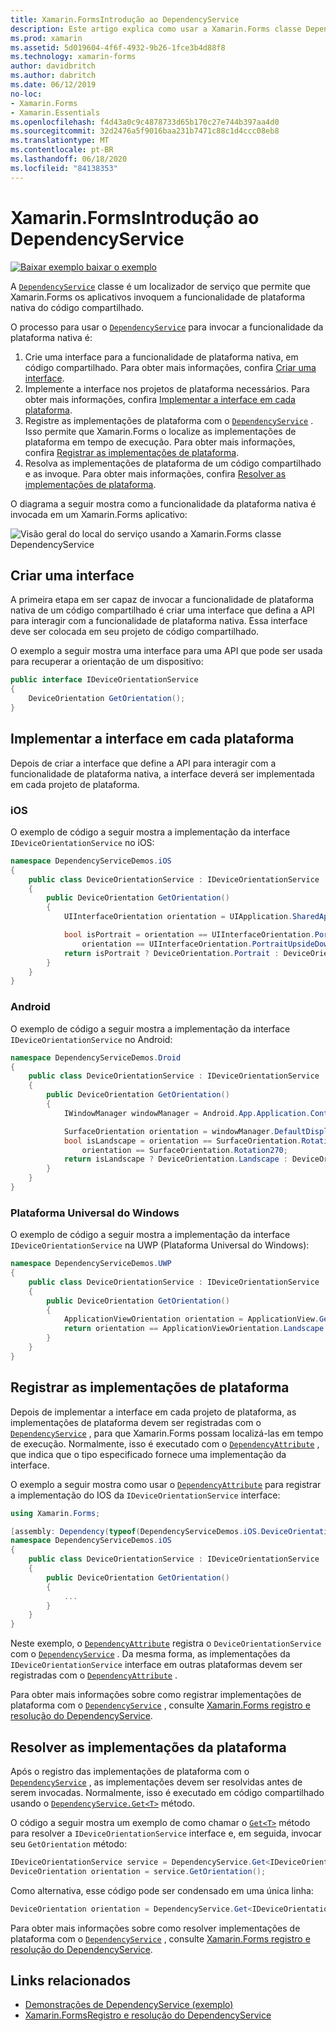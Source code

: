 ```yaml
---
title: Xamarin.FormsIntrodução ao DependencyService
description: Este artigo explica como usar a Xamarin.Forms classe DependencyService para invocar a funcionalidade da plataforma nativa.
ms.prod: xamarin
ms.assetid: 5d019604-4f6f-4932-9b26-1fce3b4d88f8
ms.technology: xamarin-forms
author: davidbritch
ms.author: dabritch
ms.date: 06/12/2019
no-loc:
- Xamarin.Forms
- Xamarin.Essentials
ms.openlocfilehash: f4d43a0c9c4878733d65b170c27e744b397aa4d0
ms.sourcegitcommit: 32d2476a5f9016baa231b7471c88c1d4ccc08eb8
ms.translationtype: MT
ms.contentlocale: pt-BR
ms.lasthandoff: 06/18/2020
ms.locfileid: "84138353"
---
```

# <a name="xamarinforms-dependencyservice-introduction"></a>Xamarin.FormsIntrodução ao DependencyService

[![Baixar exemplo ](~/media/shared/download.png) baixar o exemplo](https://docs.microsoft.com/samples/xamarin/xamarin-forms-samples/dependencyservice/)

A [`DependencyService`](xref:Xamarin.Forms.DependencyService) classe é um localizador de serviço que permite que Xamarin.Forms os aplicativos invoquem a funcionalidade de plataforma nativa do código compartilhado.

O processo para usar o [`DependencyService`](xref:Xamarin.Forms.DependencyService) para invocar a funcionalidade da plataforma nativa é:

1. Crie uma interface para a funcionalidade de plataforma nativa, em código compartilhado. Para obter mais informações, confira [Criar uma interface](#create-an-interface).
1. Implemente a interface nos projetos de plataforma necessários. Para obter mais informações, confira [Implementar a interface em cada plataforma](#implement-the-interface-on-each-platform).
1. Registre as implementações de plataforma com o [`DependencyService`](xref:Xamarin.Forms.DependencyService) . Isso permite que Xamarin.Forms o localize as implementações de plataforma em tempo de execução. Para obter mais informações, confira [Registrar as implementações de plataforma](#register-the-platform-implementations).
1. Resolva as implementações de plataforma de um código compartilhado e as invoque. Para obter mais informações, confira [Resolver as implementações de plataforma](#resolve-the-platform-implementations).

O diagrama a seguir mostra como a funcionalidade da plataforma nativa é invocada em um Xamarin.Forms aplicativo:

![Visão geral do local do serviço usando a Xamarin.Forms classe DependencyService](introduction-images/dependency-service.png "Local do serviço DependencyService")

## <a name="create-an-interface"></a>Criar uma interface

A primeira etapa em ser capaz de invocar a funcionalidade de plataforma nativa de um código compartilhado é criar uma interface que defina a API para interagir com a funcionalidade de plataforma nativa. Essa interface deve ser colocada em seu projeto de código compartilhado.

O exemplo a seguir mostra uma interface para uma API que pode ser usada para recuperar a orientação de um dispositivo:

```csharp
public interface IDeviceOrientationService
{
    DeviceOrientation GetOrientation();
}
```

## <a name="implement-the-interface-on-each-platform"></a>Implementar a interface em cada plataforma

Depois de criar a interface que define a API para interagir com a funcionalidade de plataforma nativa, a interface deverá ser implementada em cada projeto de plataforma.

### <a name="ios"></a>iOS

O exemplo de código a seguir mostra a implementação da interface `IDeviceOrientationService` no iOS:

```csharp
namespace DependencyServiceDemos.iOS
{
    public class DeviceOrientationService : IDeviceOrientationService
    {
        public DeviceOrientation GetOrientation()
        {
            UIInterfaceOrientation orientation = UIApplication.SharedApplication.StatusBarOrientation;

            bool isPortrait = orientation == UIInterfaceOrientation.Portrait ||
                orientation == UIInterfaceOrientation.PortraitUpsideDown;
            return isPortrait ? DeviceOrientation.Portrait : DeviceOrientation.Landscape;
        }
    }
}
```

### <a name="android"></a>Android

O exemplo de código a seguir mostra a implementação da interface `IDeviceOrientationService` no Android:

```csharp
namespace DependencyServiceDemos.Droid
{
    public class DeviceOrientationService : IDeviceOrientationService
    {
        public DeviceOrientation GetOrientation()
        {
            IWindowManager windowManager = Android.App.Application.Context.GetSystemService(Context.WindowService).JavaCast<IWindowManager>();

            SurfaceOrientation orientation = windowManager.DefaultDisplay.Rotation;
            bool isLandscape = orientation == SurfaceOrientation.Rotation90 ||
                orientation == SurfaceOrientation.Rotation270;
            return isLandscape ? DeviceOrientation.Landscape : DeviceOrientation.Portrait;
        }
    }
}
```

### <a name="universal-windows-platform"></a>Plataforma Universal do Windows

O exemplo de código a seguir mostra a implementação da interface `IDeviceOrientationService` na UWP (Plataforma Universal do Windows):

```csharp
namespace DependencyServiceDemos.UWP
{
    public class DeviceOrientationService : IDeviceOrientationService
    {
        public DeviceOrientation GetOrientation()
        {
            ApplicationViewOrientation orientation = ApplicationView.GetForCurrentView().Orientation;
            return orientation == ApplicationViewOrientation.Landscape ? DeviceOrientation.Landscape : DeviceOrientation.Portrait;
        }
    }
}
```

## <a name="register-the-platform-implementations"></a>Registrar as implementações de plataforma

Depois de implementar a interface em cada projeto de plataforma, as implementações de plataforma devem ser registradas com o [`DependencyService`](xref:Xamarin.Forms.DependencyService) , para que Xamarin.Forms possam localizá-las em tempo de execução. Normalmente, isso é executado com o [`DependencyAttribute`](xref:Xamarin.Forms.DependencyAttribute) , que indica que o tipo especificado fornece uma implementação da interface.

O exemplo a seguir mostra como usar o [`DependencyAttribute`](xref:Xamarin.Forms.DependencyAttribute) para registrar a implementação do IOS da `IDeviceOrientationService` interface:

```csharp
using Xamarin.Forms;

[assembly: Dependency(typeof(DependencyServiceDemos.iOS.DeviceOrientationService))]
namespace DependencyServiceDemos.iOS
{
    public class DeviceOrientationService : IDeviceOrientationService
    {
        public DeviceOrientation GetOrientation()
        {
            ...
        }
    }
}
```

Neste exemplo, o [`DependencyAttribute`](xref:Xamarin.Forms.DependencyAttribute) registra o `DeviceOrientationService` com o [`DependencyService`](xref:Xamarin.Forms.DependencyService) . Da mesma forma, as implementações da `IDeviceOrientationService` interface em outras plataformas devem ser registradas com o [`DependencyAttribute`](xref:Xamarin.Forms.DependencyAttribute) .

Para obter mais informações sobre como registrar implementações de plataforma com o [`DependencyService`](xref:Xamarin.Forms.DependencyService) , consulte [ Xamarin.Forms registro e resolução do DependencyService](registration-and-resolution.md).

## <a name="resolve-the-platform-implementations"></a>Resolver as implementações da plataforma

Após o registro das implementações de plataforma com o [`DependencyService`](xref:Xamarin.Forms.DependencyService) , as implementações devem ser resolvidas antes de serem invocadas. Normalmente, isso é executado em código compartilhado usando o [`DependencyService.Get<T>`](xref:Xamarin.Forms.DependencyService.Get*) método.

O código a seguir mostra um exemplo de como chamar o [`Get<T>`](xref:Xamarin.Forms.DependencyService.Get*) método para resolver a `IDeviceOrientationService` interface e, em seguida, invocar seu `GetOrientation` método:

```csharp
IDeviceOrientationService service = DependencyService.Get<IDeviceOrientationService>();
DeviceOrientation orientation = service.GetOrientation();
```

Como alternativa, esse código pode ser condensado em uma única linha:

```csharp
DeviceOrientation orientation = DependencyService.Get<IDeviceOrientationService>().GetOrientation();
```

Para obter mais informações sobre como resolver implementações de plataforma com o [`DependencyService`](xref:Xamarin.Forms.DependencyService) , consulte [ Xamarin.Forms registro e resolução do DependencyService](registration-and-resolution.md).

## <a name="related-links"></a>Links relacionados

- [Demonstrações de DependencyService (exemplo)](https://docs.microsoft.com/samples/xamarin/xamarin-forms-samples/dependencyservice/)
- [Xamarin.FormsRegistro e resolução do DependencyService](registration-and-resolution.md)
